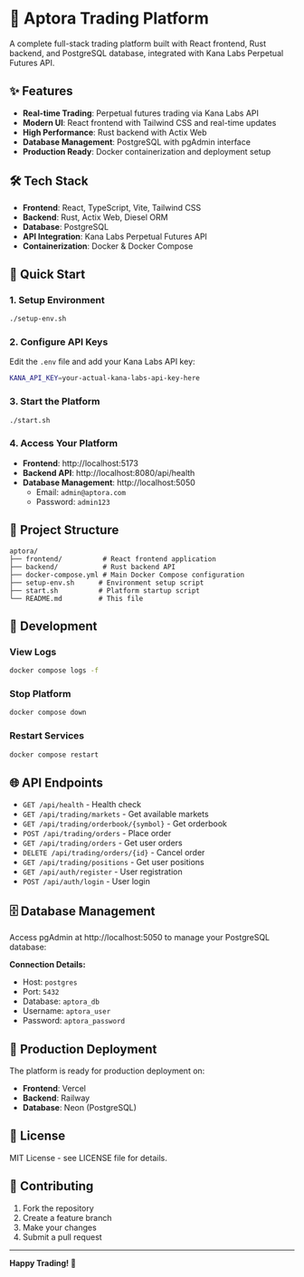 # 🚀 Aptora Trading Platform

A complete full-stack trading platform built with React frontend, Rust backend, and PostgreSQL database, integrated with Kana Labs Perpetual Futures API.

## ✨ Features

- **Real-time Trading**: Perpetual futures trading via Kana Labs API
- **Modern UI**: React frontend with Tailwind CSS and real-time updates
- **High Performance**: Rust backend with Actix Web
- **Database Management**: PostgreSQL with pgAdmin interface
- **Production Ready**: Docker containerization and deployment setup

## 🛠️ Tech Stack

- **Frontend**: React, TypeScript, Vite, Tailwind CSS
- **Backend**: Rust, Actix Web, Diesel ORM
- **Database**: PostgreSQL
- **API Integration**: Kana Labs Perpetual Futures API
- **Containerization**: Docker & Docker Compose

## 🚀 Quick Start

### 1. Setup Environment

```bash
./setup-env.sh
```

### 2. Configure API Keys

Edit the `.env` file and add your Kana Labs API key:

```bash
KANA_API_KEY=your-actual-kana-labs-api-key-here
```

### 3. Start the Platform

```bash
./start.sh
```

### 4. Access Your Platform

- **Frontend**: http://localhost:5173
- **Backend API**: http://localhost:8080/api/health
- **Database Management**: http://localhost:5050
  - Email: `admin@aptora.com`
  - Password: `admin123`

## 📁 Project Structure

```
aptora/
├── frontend/          # React frontend application
├── backend/           # Rust backend API
├── docker-compose.yml # Main Docker Compose configuration
├── setup-env.sh      # Environment setup script
├── start.sh          # Platform startup script
└── README.md         # This file
```

## 🔧 Development

### View Logs

```bash
docker compose logs -f
```

### Stop Platform

```bash
docker compose down
```

### Restart Services

```bash
docker compose restart
```

## 🌐 API Endpoints

- `GET /api/health` - Health check
- `GET /api/trading/markets` - Get available markets
- `GET /api/trading/orderbook/{symbol}` - Get orderbook
- `POST /api/trading/orders` - Place order
- `GET /api/trading/orders` - Get user orders
- `DELETE /api/trading/orders/{id}` - Cancel order
- `GET /api/trading/positions` - Get user positions
- `GET /api/auth/register` - User registration
- `POST /api/auth/login` - User login

## 🗄️ Database Management

Access pgAdmin at http://localhost:5050 to manage your PostgreSQL database:

**Connection Details:**

- Host: `postgres`
- Port: `5432`
- Database: `aptora_db`
- Username: `aptora_user`
- Password: `aptora_password`

## 🚀 Production Deployment

The platform is ready for production deployment on:

- **Frontend**: Vercel
- **Backend**: Railway
- **Database**: Neon (PostgreSQL)

## 📝 License

MIT License - see LICENSE file for details.

## 🤝 Contributing

1. Fork the repository
2. Create a feature branch
3. Make your changes
4. Submit a pull request

---

**Happy Trading! 🎯**
